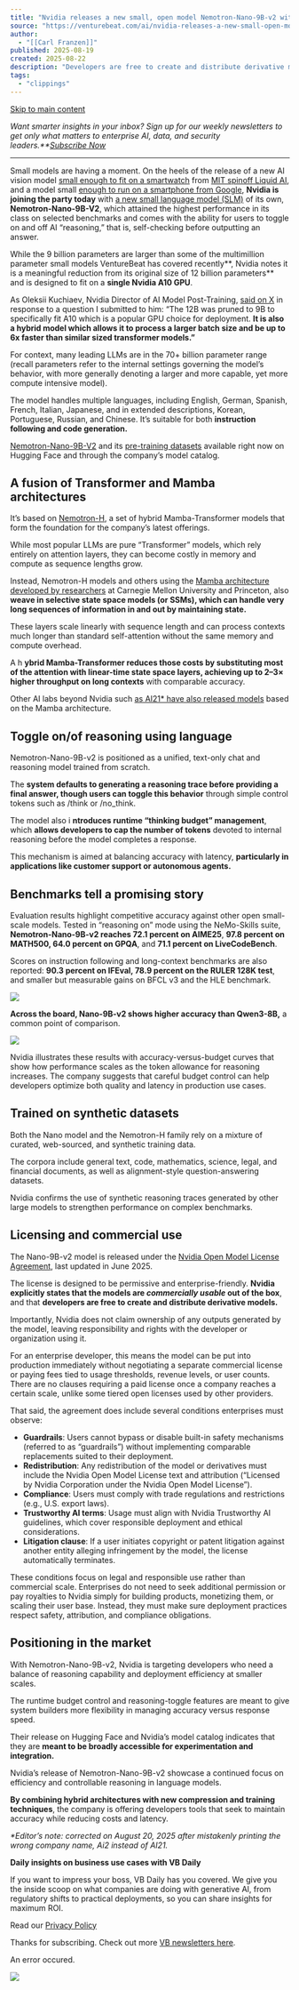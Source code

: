 ```yaml
---
title: "Nvidia releases a new small, open model Nemotron-Nano-9B-v2 with toggle on/off reasoning"
source: "https://venturebeat.com/ai/nvidia-releases-a-new-small-open-model-nemotron-nano-9b-v2-with-toggle-on-off-reasoning/"
author:
  - "[[Carl Franzen]]"
published: 2025-08-19
created: 2025-08-22
description: "Developers are free to create and distribute derivative models. Importantly, Nvidia does not claim ownership of any outputs generated..."
tags:
  - "clippings"
---
```

[Skip to main content](https://venturebeat.com/ai/nvidia-releases-a-new-small-open-model-nemotron-nano-9b-v2-with-toggle-on-off-reasoning/#primary)

*Want smarter insights in your inbox? Sign up for our weekly newsletters to get only what matters to enterprise AI, data, and security leaders.**[Subscribe Now](https://venturebeat.com/newsletters/)*

---

Small models are having a moment. On the heels of the release of a new AI vision model [small enough to fit on a smartwatch](https://x.com/maximelabonne/status/1957377692401021382) from [MIT spinoff Liquid AI](https://venturebeat.com/ai/liquid-ai-wants-to-give-smartphones-small-fast-ai-that-can-see-with-new-lfm2-vl-model/), and a model small [enough to run on a smartphone from Google](https://venturebeat.com/ai/google-unveils-ultra-small-and-efficient-open-source-ai-model-gemma-3-270m-that-can-run-on-smartphones/), **Nvidia is joining the party today** with [a new small language model (SLM)](https://huggingface.co/collections/nvidia/nvidia-nemotron-689f6d6e6ead8e77dd641615) of its own, **Nemotron-Nano-9B-V2**, which attained the highest performance in its class on selected benchmarks and comes with the ability for users to toggle on and off AI “reasoning,” that is, self-checking before outputting an answer.

While the 9 billion parameters are larger than some of the multimillion parameter small models VentureBeat has covered recently**, Nvidia notes it is a meaningful reduction from its original size of 12 billion parameters** and is designed to fit on a **single Nvidia A10 GPU**.

As Oleksii Kuchiaev, Nvidia Director of AI Model Post-Training, [said on X](https://x.com/kuchaev/status/1957513859876712554) in response to a question I submitted to him: “The 12B was pruned to 9B to specifically fit A10 which is a popular GPU choice for deployment. **It is also a hybrid model which allows it to process a larger batch size and be up to 6x faster than similar sized transformer models.”**

For context, many leading LLMs are in the 70+ billion parameter range (recall parameters refer to the internal settings governing the model’s behavior, with more generally denoting a larger and more capable, yet more compute intensive model).

The model handles multiple languages, including English, German, Spanish, French, Italian, Japanese, and in extended descriptions, Korean, Portuguese, Russian, and Chinese. It’s suitable for both **instruction following and code generation.**

[Nemotron-Nano-9B-V2](https://huggingface.co/nvidia/NVIDIA-Nemotron-Nano-9B-v2) and its [pre-training datasets](https://huggingface.co/collections/nvidia/nemotron-pre-training-dataset-689d9de36f84279d83786b35) available right now on Hugging Face and through the company’s model catalog.

## A fusion of Transformer and Mamba architectures

It’s based on [Nemotron-H](https://arxiv.org/abs/2504.03624), a set of hybrid Mamba-Transformer models that form the foundation for the company’s latest offerings.

While most popular LLMs are pure “Transformer” models, which rely entirely on attention layers, they can become costly in memory and compute as sequence lengths grow.

Instead, Nemotron-H models and others using the [Mamba architecture developed by researchers](https://arxiv.org/pdf/2312.00752) at Carnegie Mellon University and Princeton, also **weave in selective state space models (or SSMs), which can handle very long sequences of information in and out by maintaining state.**

These layers scale linearly with sequence length and can process contexts much longer than standard self-attention without the same memory and compute overhead.

A h **ybrid Mamba-Transformer reduces those costs by substituting most of the attention with linear-time state space layers, achieving up to 2–3× higher throughput on long contexts** with comparable accuracy.

Other AI labs beyond Nvidia such [as AI21\* have also released models](https://venturebeat.com/ai/ai21-labs-juices-up-gen-ai-transformers-with-jamba/) based on the Mamba architecture.

## Toggle on/of reasoning using language

Nemotron-Nano-9B-v2 is positioned as a unified, text-only chat and reasoning model trained from scratch.

The **system defaults to generating a reasoning trace before providing a final answer, though users can toggle this behavior** through simple control tokens such as /think or /no\_think.

The model also i **ntroduces runtime “thinking budget” management**, which **allows developers to cap the number of tokens** devoted to internal reasoning before the model completes a response.

This mechanism is aimed at balancing accuracy with latency, **particularly in applications like customer support or autonomous agents.**

## Benchmarks tell a promising story

Evaluation results highlight competitive accuracy against other open small-scale models. Tested in “reasoning on” mode using the NeMo-Skills suite, **Nemotron-Nano-9B-v2 reaches 72.1 percent on AIME25**, **97.8 percent on MATH500, 64.0 percent on GPQA**, and **71.1 percent on LiveCodeBench**.

Scores on instruction following and long-context benchmarks are also reported: **90.3 percent on IFEval, 78.9 percent on the RULER 128K test**, and smaller but measurable gains on BFCL v3 and the HLE benchmark.

![](https://venturebeat.com/wp-content/uploads/2025/08/accuracy_chart.png)

**Across the board, Nano-9B-v2 shows higher accuracy than Qwen3-8B,** a common point of comparison.

![](https://venturebeat.com/wp-content/uploads/2025/08/acc-vs-budget.png)

Nvidia illustrates these results with accuracy-versus-budget curves that show how performance scales as the token allowance for reasoning increases. The company suggests that careful budget control can help developers optimize both quality and latency in production use cases.

## Trained on synthetic datasets

Both the Nano model and the Nemotron-H family rely on a mixture of curated, web-sourced, and synthetic training data.

The corpora include general text, code, mathematics, science, legal, and financial documents, as well as alignment-style question-answering datasets.

Nvidia confirms the use of synthetic reasoning traces generated by other large models to strengthen performance on complex benchmarks.

## Licensing and commercial use

The Nano-9B-v2 model is released under the [Nvidia Open Model License Agreement](https://www.nvidia.com/en-us/agreements/enterprise-software/nvidia-open-model-license/), last updated in June 2025.

The license is designed to be permissive and enterprise-friendly. **Nvidia explicitly states that the models are *commercially usable* out of the box**, and that **developers are free to create and distribute derivative models.**

Importantly, Nvidia does not claim ownership of any outputs generated by the model, leaving responsibility and rights with the developer or organization using it.

For an enterprise developer, this means the model can be put into production immediately without negotiating a separate commercial license or paying fees tied to usage thresholds, revenue levels, or user counts. There are no clauses requiring a paid license once a company reaches a certain scale, unlike some tiered open licenses used by other providers.

That said, the agreement does include several conditions enterprises must observe:

- **Guardrails**: Users cannot bypass or disable built-in safety mechanisms (referred to as “guardrails”) without implementing comparable replacements suited to their deployment.
- **Redistribution**: Any redistribution of the model or derivatives must include the Nvidia Open Model License text and attribution (“Licensed by Nvidia Corporation under the Nvidia Open Model License”).
- **Compliance**: Users must comply with trade regulations and restrictions (e.g., U.S. export laws).
- **Trustworthy AI terms**: Usage must align with Nvidia Trustworthy AI guidelines, which cover responsible deployment and ethical considerations.
- **Litigation clause**: If a user initiates copyright or patent litigation against another entity alleging infringement by the model, the license automatically terminates.

These conditions focus on legal and responsible use rather than commercial scale. Enterprises do not need to seek additional permission or pay royalties to Nvidia simply for building products, monetizing them, or scaling their user base. Instead, they must make sure deployment practices respect safety, attribution, and compliance obligations.

## Positioning in the market

With Nemotron-Nano-9B-v2, Nvidia is targeting developers who need a balance of reasoning capability and deployment efficiency at smaller scales.

The runtime budget control and reasoning-toggle features are meant to give system builders more flexibility in managing accuracy versus response speed.

Their release on Hugging Face and Nvidia’s model catalog indicates that they are **meant to be broadly accessible for experimentation and integration.**

Nvidia’s release of Nemotron-Nano-9B-v2 showcase a continued focus on efficiency and controllable reasoning in language models.

**By combining hybrid architectures with new compression and training techniques**, the company is offering developers tools that seek to maintain accuracy while reducing costs and latency.

*\*Editor’s note: corrected on August 20, 2025 after mistakenly printing the wrong company name, Ai2 instead of AI21.*

**Daily insights on business use cases with VB Daily**

If you want to impress your boss, VB Daily has you covered. We give you the inside scoop on what companies are doing with generative AI, from regulatory shifts to practical deployments, so you can share insights for maximum ROI.

Read our [Privacy Policy](https://venturebeat.com/terms-of-service/)

Thanks for subscribing. Check out more [VB newsletters here](https://venturebeat.com/newsletters/).

An error occured.

![](https://venturebeat.com/wp-content/themes/vb-news/brand/img/vb-daily-phone.png)